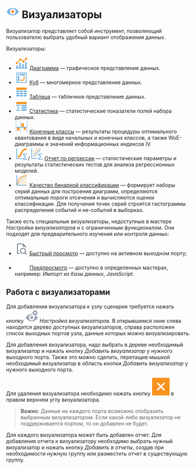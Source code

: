 # ![ ](../images/icons/system_object_18/visualizer_default.svg) Визуализаторы

Визуализатор представляет собой инструмент, позволяющий пользователю выбрать удобный вариант отображения данных.

Визуализаторы:

* ![Диаграмма](../images/icons/view_types/chart_default.svg) [Диаграмма](./chart/README.md) — графическое представление данных.
* ![Куб](../images/icons/view_types/cube_default.svg) [Куб](./cube/README.md) — многомерное представление данных.
* ![Таблица](../images/icons/view_types/browse_default.svg) [Таблица](./table/README.md) — табличное представление данных.
* ![Статистика](../images/icons/view_types/stat_default.svg) [Статистика](./statistics/README.md) — статистические показатели полей набора данных.
* ![Конечные классы](../images/icons/view_types/coarseclasses_default.svg) [Конечные классы](./fine-classes/README.md) — результаты процедуры оптимального квантования в виде начальных и конечных классов, а также WoE-диаграммы и значений информационных индексов IV.
* ![Отчет по регрессии](../images/icons/view_types/logregressreport_default.svg)/![Отчет по регрессии](../images/icons/view_types/linregressreport_default.svg) [Отчет по регрессии](./regression/README.md) — статистические параметры и результаты статистических тестов для анализа регрессионных моделей.
* ![Качество бинарной классификации](../images/icons/view_types/roc_default.svg) [Качество бинарной классификации](./binary-classification/README.md) — формирует наборы серий данных для построения диаграмм, определяются оптимальные пороги отсечения и вычисляются оценки классификации. Для получения точек серий строятся гистограммы распределения событий и не-событий в выборках.

Также есть специальные визуализаторы, недоступные в мастере *Настройки визуализаторов* и с ограниченным функционалом. Они подходят для предварительного изучения или контроля данных:

* ![ ](../images/icons/toolbar-controls/show-fast-viewer_default.svg) [Быстрый просмотр](./preview/quick-view.md) — доступно на активном выходном порту;
* ![ ](../images/icons/blank.svg) [Предпросмотр](./preview/preview.md) — доступно в определенных мастерах, например: *Импорт из базы данных*, *JavaScript*.

## Работа с визуализаторами

Для добавления визуализатора к узлу сценария требуется нажать кнопку ![Настройка визуализаторов](../images/icons/controls/visualizer_notactive.svg) *Настройка визуализаторов*. В открывшемся окне слева находится дерево доступных визуализаторов, справа расположен список выходных портов узла, данные которых можно визуализировать.

Для добавления визуализатора, надо выбрать в дереве необходимый визуализатор и нажать кнопку *Добавить визуализатор* у нужного выходного порта. Также это можно сделать, перетащив мышкой необходимый визуализатор в область кнопки *Добавить визуализатор* у нужного выходного порта.

Для удаления визуализатора необходимо нажать кнопку ![Удалить](./delete.svg) в правом верхнем углу визуализатора.

> **Важно**: Данные не каждого порта возможно отобразить выбранным визуализатором. Если какой-либо визуализатор не поддерживается портом, то он добавлен не будет.

Для каждого визуализатора может быть добавлен отчет. Для добавления отчета к визуализатору необходимо выбрать нужный визуализатор и нажать кнопку *Добавить в отчеты*, создав при необходимости нужную группу или разместить отчет в существующую группу.
